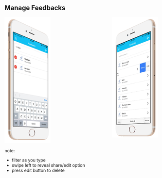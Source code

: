 ##  Manage Feedbacks

<img style="background:none; border:none; box-shadow:none; float:right; max-width: 30%; max-height: 30%; " src="resources/tmom-8.png">

<img style="background:none; border:none; box-shadow:none; max-width: 30%; max-height: 30%; " src="resources/tmom-9.png">

note:
- filter as you type
- swipe left to reveal share/edit option
- press edit button to delete
